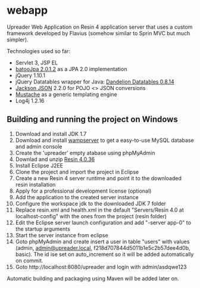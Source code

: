 webapp
======

Upreader Web Application on Resin 4 application server that uses a custom framework developed by Flavius (somehow similar to Sprin MVC but much simpler).

Technologies used so far:
+ Servlet 3, JSP EL
+ [batooJpa 2.0.1.2](https://github.com/BatooOrg/BatooJPA) as a JPA 2.0 implementation
+ jQuery 1.10.1
+ jQuery Datatables wrapper for Java: [Dandelion Datatables 0.8.14](http://dandelion.github.io/datatables/)
+ [Jackson JSON](http://jackson.codehaus.org/) 2.2.0 for POJO <> JSON conversions
+ [Mustache](http://mustache.github.io/) as a generic templating engine
+ Log4j 1.2.16

Building and running the project on Windows
---------------------------------------------
1. Download and install JDK 1.7
2. Download and install [wampserver](http://www.wampserver.com/en/#download-wrapper) to get a easy-to-use MySQL database and admin console
3. Create the 'upreader' empty atabase using phpMyAdmin
2. Downlad and unzip [Resin 4.0.36](http://www.caucho.com/download/resin-pro-4.0.36.tar.gz)
3. Install Eclipse J2EE
3. Clone the project and import the project in Eclipse
5. Create a new Resin 4 server runtime and point it to the downloaded resin installation
6. Apply for a professional development license (optional)
7. Add the application to the created server instance
7. Configure the workspace jdk to the downloaded JDK 7 folder
8. Replace resin.xml and health.xml in the default "Servers/Resin 4.0 at localhost-config" with the ones from the project (resin folder)
9. Edit the Eclipse server launch configuration and add "-server app-0" to the startup arguments
11. Start the server instance from eclipse
12. Goto phpMyAdmin and create insert a user in table "users" with values (admin, admin@upreader.local, f218d707844d5011b1e5c2b57dee4d0b, basic). The id ise set on auto_increment so it will be added automatically on commit. 
11. Goto http://localhost:8080/upreader and login with admin/asdqwe123

Automatic building and packaging using Maven will be added later on.
